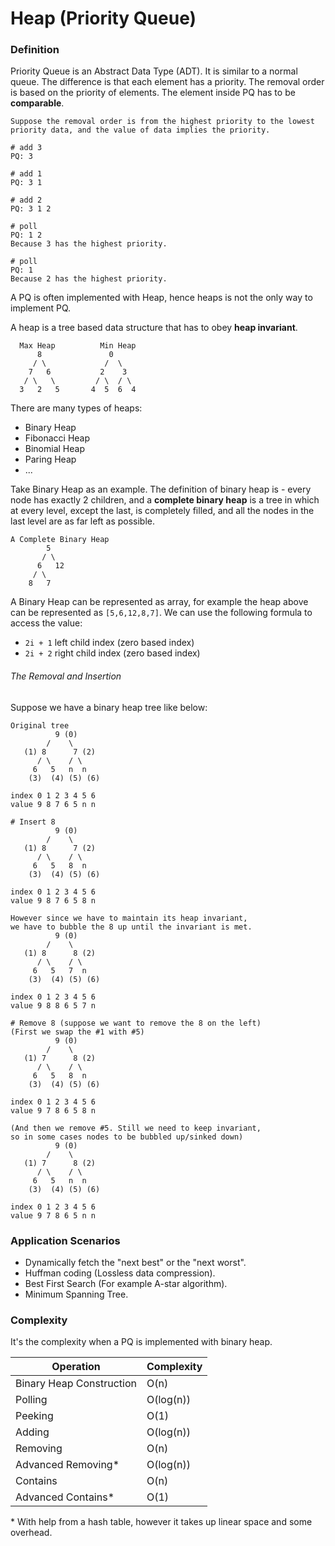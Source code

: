 # Heap (Priority Queue)

### Definition

Priority Queue is an Abstract Data Type (ADT). It is similar to a normal queue. The difference is that each element has a priority. The removal order is based on the priority of elements. The element inside PQ has to be **comparable**.

```
Suppose the removal order is from the highest priority to the lowest priority data, and the value of data implies the priority.

# add 3
PQ: 3

# add 1
PQ: 3 1

# add 2
PQ: 3 1 2

# poll
PQ: 1 2
Because 3 has the highest priority.

# poll
PQ: 1
Because 2 has the highest priority.
```

A PQ is often implemented with Heap, hence heaps is not the only way to implement PQ.

A heap is a tree based data structure that has to obey **heap invariant**.

```
  Max Heap          Min Heap
      8               0
     / \             /  \
    7   6           2    3
   / \   \         / \  / \
  3   2   5       4  5  6  4
```

There are many types of heaps:

- Binary Heap
- Fibonacci Heap
- Binomial Heap
- Paring Heap
- ...

Take Binary Heap as an example. The definition of binary heap is - every node has exactly 2 children, and a **complete binary heap** is a tree in which at every level, except the last, is completely filled, and all the nodes in the last level are as far left as possible.

```
A Complete Binary Heap
        5
       / \
      6   12
     / \
    8   7
```

A Binary Heap can be represented as array, for example the heap above can be represented as `[5,6,12,8,7]`. We can use the following formula to access the value:

- `2i + 1` left child index (zero based index)
- `2i + 2` right child index (zero based index)

###### The Removal and Insertion

Suppose we have a binary heap tree like below:

```
Original tree
          9 (0)
        /    \
   (1) 8      7 (2)
      / \    / \
     6   5   n  n
    (3)  (4) (5) (6)

index 0 1 2 3 4 5 6
value 9 8 7 6 5 n n

# Insert 8
          9 (0)
        /    \
   (1) 8      7 (2)
      / \    / \
     6   5   8  n
    (3)  (4) (5) (6)

index 0 1 2 3 4 5 6
value 9 8 7 6 5 8 n

However since we have to maintain its heap invariant,
we have to bubble the 8 up until the invariant is met.
          9 (0)
        /    \
   (1) 8      8 (2)
      / \    / \
     6   5   7  n
    (3)  (4) (5) (6)

index 0 1 2 3 4 5 6
value 9 8 8 6 5 7 n

# Remove 8 (suppose we want to remove the 8 on the left)
(First we swap the #1 with #5)
          9 (0)
        /    \
   (1) 7      8 (2)
      / \    / \
     6   5   8  n
    (3)  (4) (5) (6)

index 0 1 2 3 4 5 6
value 9 7 8 6 5 8 n

(And then we remove #5. Still we need to keep invariant,
so in some cases nodes to be bubbled up/sinked down)
          9 (0)
        /    \
   (1) 7      8 (2)
      / \    / \
     6   5   n  n
    (3)  (4) (5) (6)

index 0 1 2 3 4 5 6
value 9 7 8 6 5 n n
```

### Application Scenarios

- Dynamically fetch the "next best" or the "next worst".
- Huffman coding (Lossless data compression).
- Best First Search (For example A-star algorithm).
- Minimum Spanning Tree.

### Complexity

It's the complexity when a PQ is implemented with binary heap.

| Operation                | Complexity |
| ------------------------ | ---------- |
| Binary Heap Construction | O(n)       |
| Polling                  | O(log(n))  |
| Peeking                  | O(1)       |
| Adding                   | O(log(n))  |
| Removing                 | O(n)       |
| Advanced Removing\*      | O(log(n))  |
| Contains                 | O(n)       |
| Advanced Contains\*      | O(1)       |

\* With help from a hash table, however it takes up linear space and some overhead.
